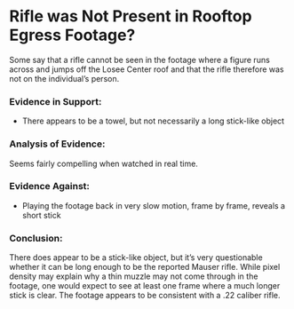 # Rifle was Not Present in Rooftop Egress Footage?
Some say that a rifle cannot be seen in the footage where a figure runs across and jumps off the Losee Center roof and that the rifle therefore was not on the individual’s person.

### Evidence in Support:
- There appears to be a towel, but not necessarily a long stick-like object

### Analysis of Evidence:
Seems fairly compelling when watched in real time.

### Evidence Against:
- Playing the footage back in very slow motion, frame by frame, reveals a short stick

### Conclusion: 
There does appear to be a stick-like object, but it’s very questionable whether it can be long enough to be the reported Mauser rifle. While pixel density may explain why a thin muzzle may not come through in the footage, one would expect to see at least one frame where a much longer stick is clear. The footage appears to be consistent with a .22 caliber rifle.
